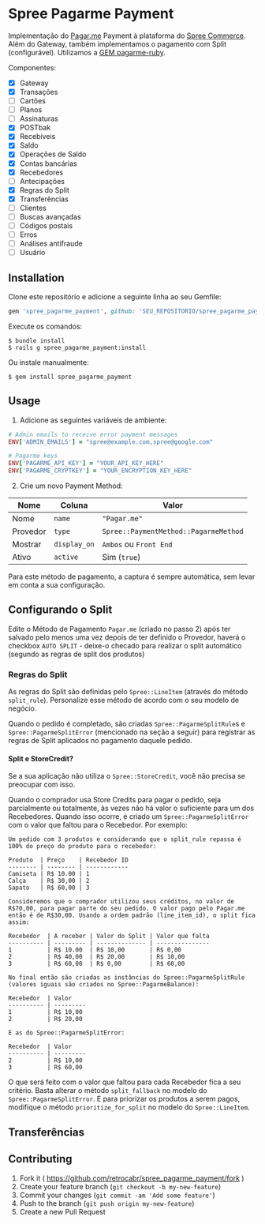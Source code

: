 # Spree Pagarme Payment

Implementação do [Pagar.me](https://pagar.me/) Payment à plataforma do [Spree Commerce](https://spreecommerce.com/). Além do Gateway, também implementamos o pagamento com Split (configurável). Utilizamos a [GEM pagarme-ruby](https://github.com/pagarme/pagarme-ruby).

Componentes:

- [x] Gateway
- [x] Transações
- [ ] Cartões
- [ ] Planos
- [ ] Assinaturas
- [x] POSTbak
- [x] Recebíveis
- [x] Saldo
- [x] Operações de Saldo
- [x] Contas bancárias
- [x] Recebedores
- [ ] Antecipações
- [x] Regras do Split
- [x] Transferências
- [ ] Clientes
- [ ] Buscas avançadas
- [ ] Códigos postais
- [ ] Erros
- [ ] Análises antifraude
- [ ] Usuário

## Installation

Clone este repositório e adicione a seguinte linha ao seu Gemfile:

```ruby
gem 'spree_pagarme_payment', github: 'SEU_REPOSITORIO/spree_pagarme_payment',
```

Execute os comandos:

    $ bundle install
    $ rails g spree_pagarme_payment:install

Ou instale manualmente:

    $ gem install spree_pagarme_payment

## Usage

1. Adicione as seguintes variáveis de ambiente:

```ruby
# Admin emails to receive error payment messages
ENV['ADMIN_EMAILS'] = "spree@example.com,spree@google.com"

# Pagarme keys
ENV['PAGARME_API_KEY'] = "YOUR_API_KEY_HERE"
ENV['PAGARME_CRYPTKEY'] = "YOUR_ENCRYPTION_KEY_HERE"
```

2. Crie um novo Payment Method:

Nome     | Coluna       | Valor                                
-------- | ------------ | -------------------------------------
Nome     | `name`       | `"Pagar.me"`
Provedor | `type`       | `Spree::PaymentMethod::PagarmeMethod`
Mostrar  | `display_on` | `Ambos` ou `Front End`
Ativo    | `active`     | Sim (`true`)

Para este método de pagamento, a captura é sempre automática, sem levar em conta a sua configuração.

## Configurando o Split

Edite o Método de Pagamento `Pagar.me` (criado no passo 2) após ter salvado pelo menos uma vez depois de ter definido o Provedor, haverá o checkbox `AUTO SPLIT` - deixe-o checado para realizar o split automático (segundo as regras de split dos produtos)

### Regras do Split

As regras do Split são definidas pelo `Spree::LineItem` (através do método `split_rule`). Personalize esse método de acordo com o seu modelo de negócio.

Quando o pedido é completado, são criadas `Spree::PagarmeSplitRule`s e `Spree::PagarmeSplitError` (mencionado na seção a seguir) para registrar as regras de Split aplicados no pagamento daquele pedido.

#### Split e StoreCredit?

Se a sua aplicação não utiliza o `Spree::StoreCredit`, você não precisa se preocupar com isso.

Quando o comprador usa Store Credits para pagar o pedido, seja parcialmente ou totalmente, às vezes não há valor o suficiente para um dos Recebedores. Quando isso ocorre, é criado um `Spree::PagarmeSplitError` com o valor que faltou para o Recebedor. Por exemplo:

```
Um pedido com 3 produtos e considerando que o split_rule repassa é 100% do preço do produto para o recebedor:

Produto  | Preço    | Recebedor ID
-------- | -------- | ------------
Camiseta | R$ 10.00 | 1
Calça    | R$ 30,00 | 2
Sapato   | R$ 60,00 | 3

Consideremos que o comprador utilizou seus créditos, no valor de R$70,00, para pagar parte do seu pedido. O valor pago pelo Pagar.me então é de R$30,00. Usando a ordem padrão (line_item_id), o split fica assim:

Recebedor  | A receber | Valor do Split | Valor que falta
---------- | --------- | -------------- | ---------------
1          | R$ 10.00  | R$ 10,00       | R$ 0,00        
2          | R$ 40,00  | R$ 20,00       | R$ 10,00       
3          | R$ 60,00  | R$ 0,00        | R$ 60,00       

No final então são criadas as instâncias do Spree::PagarmeSplitRule (valores iguais são criados no Spree::PagarmeBalance):

Recebedor  | Valor    
---------- | ---------
1          | R$ 10,00 
2          | R$ 20,00 

E as do Spree::PagarmeSplitError:

Recebedor  | Valor    
---------- | ---------
2          | R$ 10,00 
3          | R$ 60,00 
```

O que será feito com o valor que faltou para cada Recebedor fica a seu critério. Basta alterar o método `split_fallback` no modelo do `Spree::PagarmeSplitError`. E para priorizar os produtos a serem pagos, modifique o método `prioritize_for_split` no modelo do `Spree::LineItem`.

## Transferências



## Contributing

1. Fork it ( https://github.com/retrocabr/spree_pagarme_payment/fork )
2. Create your feature branch (`git checkout -b my-new-feature`)
3. Commit your changes (`git commit -am 'Add some feature'`)
4. Push to the branch (`git push origin my-new-feature`)
5. Create a new Pull Request
